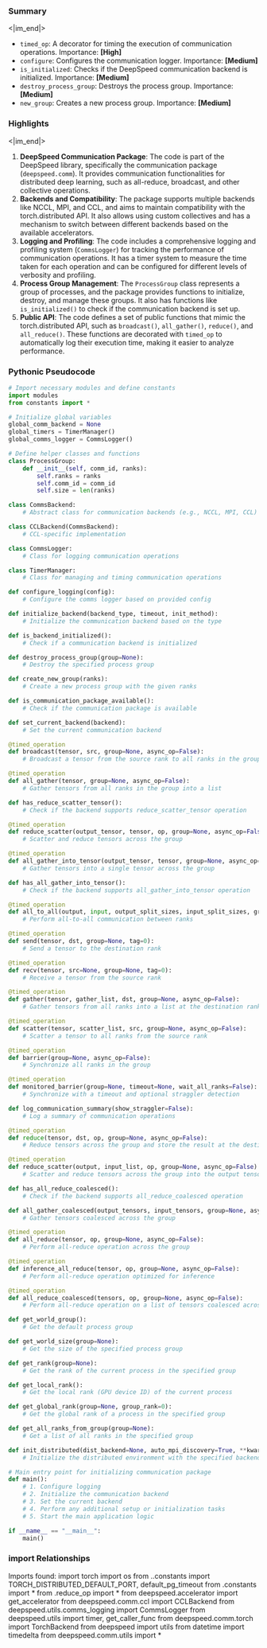 

### Summary

<|im_end|>

* `timed_op`: A decorator for timing the execution of communication operations. Importance: **[High]**
* `configure`: Configures the communication logger. Importance: **[Medium]**
* `is_initialized`: Checks if the DeepSpeed communication backend is initialized. Importance: **[Medium]**
* `destroy_process_group`: Destroys the process group. Importance: **[Medium]**
* `new_group`: Creates a new process group. Importance: **[Medium]**

### Highlights

<|im_end|>

1. **DeepSpeed Communication Package**: The code is part of the DeepSpeed library, specifically the communication package (`deepspeed.comm`). It provides communication functionalities for distributed deep learning, such as all-reduce, broadcast, and other collective operations.
2. **Backends and Compatibility**: The package supports multiple backends like NCCL, MPI, and CCL, and aims to maintain compatibility with the torch.distributed API. It also allows using custom collectives and has a mechanism to switch between different backends based on the available accelerators.
3. **Logging and Profiling**: The code includes a comprehensive logging and profiling system (`CommsLogger`) for tracking the performance of communication operations. It has a timer system to measure the time taken for each operation and can be configured for different levels of verbosity and profiling.
4. **Process Group Management**: The `ProcessGroup` class represents a group of processes, and the package provides functions to initialize, destroy, and manage these groups. It also has functions like `is_initialized()` to check if the communication backend is set up.
5. **Public API**: The code defines a set of public functions that mimic the torch.distributed API, such as `broadcast()`, `all_gather()`, `reduce()`, and `all_reduce()`. These functions are decorated with `timed_op` to automatically log their execution time, making it easier to analyze performance.

### Pythonic Pseudocode

```python
# Import necessary modules and define constants
import modules
from constants import *

# Initialize global variables
global_comm_backend = None
global_timers = TimerManager()
global_comms_logger = CommsLogger()

# Define helper classes and functions
class ProcessGroup:
    def __init__(self, comm_id, ranks):
        self.ranks = ranks
        self.comm_id = comm_id
        self.size = len(ranks)

class CommsBackend:
    # Abstract class for communication backends (e.g., NCCL, MPI, CCL)

class CCLBackend(CommsBackend):
    # CCL-specific implementation

class CommsLogger:
    # Class for logging communication operations

class TimerManager:
    # Class for managing and timing communication operations

def configure_logging(config):
    # Configure the comms logger based on provided config

def initialize_backend(backend_type, timeout, init_method):
    # Initialize the communication backend based on the type

def is_backend_initialized():
    # Check if a communication backend is initialized

def destroy_process_group(group=None):
    # Destroy the specified process group

def create_new_group(ranks):
    # Create a new process group with the given ranks

def is_communication_package_available():
    # Check if the communication package is available

def set_current_backend(backend):
    # Set the current communication backend

@timed_operation
def broadcast(tensor, src, group=None, async_op=False):
    # Broadcast a tensor from the source rank to all ranks in the group

@timed_operation
def all_gather(tensor, group=None, async_op=False):
    # Gather tensors from all ranks in the group into a list

def has_reduce_scatter_tensor():
    # Check if the backend supports reduce_scatter_tensor operation

@timed_operation
def reduce_scatter(output_tensor, tensor, op, group=None, async_op=False):
    # Scatter and reduce tensors across the group

@timed_operation
def all_gather_into_tensor(output_tensor, tensor, group=None, async_op=False):
    # Gather tensors into a single tensor across the group

def has_all_gather_into_tensor():
    # Check if the backend supports all_gather_into_tensor operation

@timed_operation
def all_to_all(output, input, output_split_sizes, input_split_sizes, group=None, async_op=False):
    # Perform all-to-all communication between ranks

@timed_operation
def send(tensor, dst, group=None, tag=0):
    # Send a tensor to the destination rank

@timed_operation
def recv(tensor, src=None, group=None, tag=0):
    # Receive a tensor from the source rank

@timed_operation
def gather(tensor, gather_list, dst, group=None, async_op=False):
    # Gather tensors from all ranks into a list at the destination rank

@timed_operation
def scatter(tensor, scatter_list, src, group=None, async_op=False):
    # Scatter a tensor to all ranks from the source rank

@timed_operation
def barrier(group=None, async_op=False):
    # Synchronize all ranks in the group

@timed_operation
def monitored_barrier(group=None, timeout=None, wait_all_ranks=False):
    # Synchronize with a timeout and optional straggler detection

def log_communication_summary(show_straggler=False):
    # Log a summary of communication operations

@timed_operation
def reduce(tensor, dst, op, group=None, async_op=False):
    # Reduce tensors across the group and store the result at the destination rank

@timed_operation
def reduce_scatter(output, input_list, op, group=None, async_op=False):
    # Scatter and reduce tensors across the group into the output tensor

def has_all_reduce_coalesced():
    # Check if the backend supports all_reduce_coalesced operation

def all_gather_coalesced(output_tensors, input_tensors, group=None, async_op=False):
    # Gather tensors coalesced across the group

@timed_operation
def all_reduce(tensor, op, group=None, async_op=False):
    # Perform all-reduce operation across the group

@timed_operation
def inference_all_reduce(tensor, op, group=None, async_op=False):
    # Perform all-reduce operation optimized for inference

@timed_operation
def all_reduce_coalesced(tensors, op, group=None, async_op=False):
    # Perform all-reduce operation on a list of tensors coalesced across the group

def get_world_group():
    # Get the default process group

def get_world_size(group=None):
    # Get the size of the specified process group

def get_rank(group=None):
    # Get the rank of the current process in the specified group

def get_local_rank():
    # Get the local rank (GPU device ID) of the current process

def get_global_rank(group=None, group_rank=0):
    # Get the global rank of a process in the specified group

def get_all_ranks_from_group(group=None):
    # Get a list of all ranks in the specified group

def init_distributed(dist_backend=None, auto_mpi_discovery=True, **kwargs):
    # Initialize the distributed environment with the specified backend and options

# Main entry point for initializing communication package
def main():
    # 1. Configure logging
    # 2. Initialize the communication backend
    # 3. Set the current backend
    # 4. Perform any additional setup or initialization tasks
    # 5. Start the main application logic

if __name__ == "__main__":
    main()
```


### import Relationships

Imports found:
import torch
import os
from ..constants import TORCH_DISTRIBUTED_DEFAULT_PORT, default_pg_timeout
from .constants import *
from .reduce_op import *
from deepspeed.accelerator import get_accelerator
from deepspeed.comm.ccl import CCLBackend
from deepspeed.utils.comms_logging import CommsLogger
from deepspeed.utils import timer, get_caller_func
from deepspeed.comm.torch import TorchBackend
from deepspeed import utils
from datetime import timedelta
from deepspeed.comm.utils import *